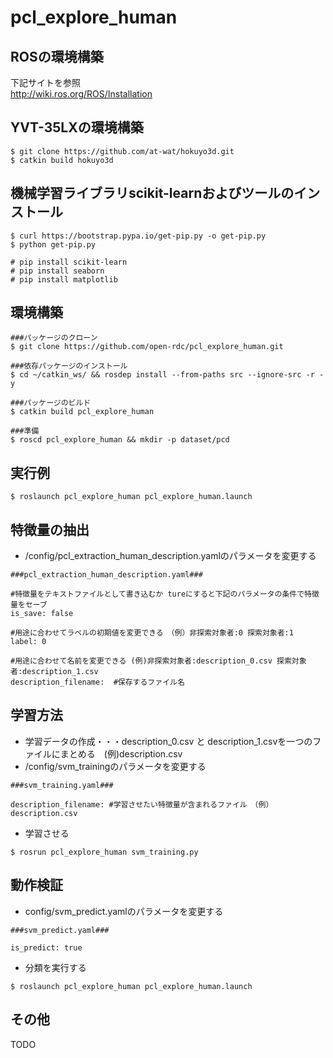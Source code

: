 # pcl_explore_human

## ROSの環境構築
下記サイトを参照  
http://wiki.ros.org/ROS/Installation

## YVT-35LXの環境構築
```
$ git clone https://github.com/at-wat/hokuyo3d.git
$ catkin build hokuyo3d
```
## 機械学習ライブラリscikit-learnおよびツールのインストール
```
$ curl https://bootstrap.pypa.io/get-pip.py -o get-pip.py
$ python get-pip.py

# pip install scikit-learn
# pip install seaborn
# pip install matplotlib
```

## 環境構築
```
###パッケージのクローン
$ git clone https://github.com/open-rdc/pcl_explore_human.git

###依存パッケージのインストール
$ cd ~/catkin_ws/ && rosdep install --from-paths src --ignore-src -r -y

###パッケージのビルド
$ catkin build pcl_explore_human

###準備
$ roscd pcl_explore_human && mkdir -p dataset/pcd
```

## 実行例
`` $ roslaunch pcl_explore_human pcl_explore_human.launch ``

## 特徴量の抽出
- /config/pcl_extraction_human_description.yamlのパラメータを変更する
```
###pcl_extraction_human_description.yaml###

#特徴量をテキストファイルとして書き込むか tureにすると下記のパラメータの条件で特徴量をセーブ
is_save: false 

#用途に合わせてラベルの初期値を変更できる　（例）非探索対象者:0 探索対象者:1
label: 0

#用途に合わせて名前を変更できる (例)非探索対象者:description_0.csv 探索対象者:description_1.csv
description_filename:  #保存するファイル名
```

## 学習方法
- 学習データの作成・・・description_0.csv と description_1.csvを一つのファイルにまとめる　(例)description.csv
- /config/svm_trainingのパラメータを変更する
```
###svm_training.yaml###

description_filename: #学習させたい特徴量が含まれるファイル　（例）description.csv
```
- 学習させる  
```
$ rosrun pcl_explore_human svm_training.py
```

## 動作検証
- config/svm_predict.yamlのパラメータを変更する
```
###svm_predict.yaml###

is_predict: true
```
- 分類を実行する
```
$ roslaunch pcl_explore_human pcl_explore_human.launch
```

## その他 
TODO
